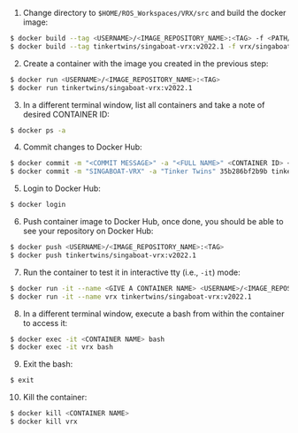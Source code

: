 1. Change directory to `$HOME/ROS_Workspaces/VRX/src` and build the docker image:
```bash
$ docker build --tag <USERNAME>/<IMAGE_REPOSITORY_NAME>:<TAG> -f <PATH/TO/DOCKERFILE> .
$ docker build --tag tinkertwins/singaboat-vrx:v2022.1 -f vrx/singaboat_vrx/docker/Dockerfile .
```

2. Create a container with the image you created in the previous step:
```bash
$ docker run <USERNAME>/<IMAGE_REPOSITORY_NAME>:<TAG>
$ docker run tinkertwins/singaboat-vrx:v2022.1
```

3. In a different terminal window, list all containers and take a note of desired CONTAINER ID:
```bash
$ docker ps -a
```

4. Commit changes to Docker Hub:
```bash
$ docker commit -m "<COMMIT MESSAGE>" -a "<FULL NAME>" <CONTAINER ID> <USERNAME>/<IMAGE_REPOSITORY_NAME>:<TAG>
$ docker commit -m "SINGABOAT-VRX" -a "Tinker Twins" 35b286bf2b9b tinkertwins/singaboat-vrx:v2022.1
```

5. Login to Docker Hub:
```bash
$ docker login
```

6. Push container image to Docker Hub, once done, you should be able to see your repository on Docker Hub:
```bash
$ docker push <USERNAME>/<IMAGE_REPOSITORY_NAME>:<TAG>
$ docker push tinkertwins/singaboat-vrx:v2022.1
```

7. Run the container to test it in interactive tty (i.e., `-it`) mode:
```bash
$ docker run -it --name <GIVE A CONTAINER NAME> <USERNAME>/<IMAGE_REPOSITORY_NAME>:<TAG>
$ docker run -it --name vrx tinkertwins/singaboat-vrx:v2022.1
```

8. In a different terminal window, execute a bash from within the container to access it:
```bash
$ docker exec -it <CONTAINER NAME> bash
$ docker exec -it vrx bash
```

9. Exit the bash:
```bash
$ exit
```

10. Kill the container:
```bash
$ docker kill <CONTAINER NAME>
$ docker kill vrx
```
